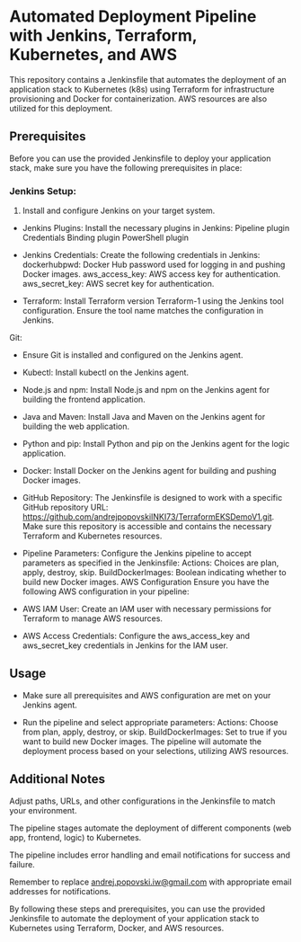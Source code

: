 # Automated Deployment Pipeline with Jenkins, Terraform, Kubernetes, and AWS
This repository contains a Jenkinsfile that automates the deployment of an application stack to Kubernetes (k8s) using Terraform for infrastructure provisioning and Docker for containerization. AWS resources are also utilized for this deployment.

## Prerequisites
Before you can use the provided Jenkinsfile to deploy your application stack, make sure you have the following prerequisites in place:

### Jenkins Setup:

1. Install and configure Jenkins on your target system.

- Jenkins Plugins:
Install the necessary plugins in Jenkins:
Pipeline plugin
Credentials Binding plugin
PowerShell plugin

- Jenkins Credentials:
Create the following credentials in Jenkins:
dockerhubpwd: Docker Hub password used for logging in and pushing Docker images.
aws_access_key: AWS access key for authentication.
aws_secret_key: AWS secret key for authentication.

- Terraform:
Install Terraform version Terraform-1 using the Jenkins tool configuration. Ensure the tool name matches the configuration in Jenkins.

Git:
- Ensure Git is installed and configured on the Jenkins agent.

- Kubectl:
Install kubectl on the Jenkins agent.

- Node.js and npm:
Install Node.js and npm on the Jenkins agent for building the frontend application.

- Java and Maven:
Install Java and Maven on the Jenkins agent for building the web application.

- Python and pip:
Install Python and pip on the Jenkins agent for the logic application.

- Docker:
Install Docker on the Jenkins agent for building and pushing Docker images.

- GitHub Repository:
The Jenkinsfile is designed to work with a specific GitHub repository URL: https://github.com/andrejpopovskiINKI73/TerraformEKSDemoV1.git. Make sure this repository is accessible and contains the necessary Terraform and Kubernetes resources.

- Pipeline Parameters:
Configure the Jenkins pipeline to accept parameters as specified in the Jenkinsfile:
Actions: Choices are plan, apply, destroy, skip.
BuildDockerImages: Boolean indicating whether to build new Docker images.
AWS Configuration
Ensure you have the following AWS configuration in your pipeline:

- AWS IAM User:
Create an IAM user with necessary permissions for Terraform to manage AWS resources.

- AWS Access Credentials:
Configure the aws_access_key and aws_secret_key credentials in Jenkins for the IAM user.

## Usage

- Make sure all prerequisites and AWS configuration are met on your Jenkins agent.

- Run the pipeline and select appropriate parameters:
Actions: Choose from plan, apply, destroy, or skip.
BuildDockerImages: Set to true if you want to build new Docker images.
The pipeline will automate the deployment process based on your selections, utilizing AWS resources.

## Additional Notes

Adjust paths, URLs, and other configurations in the Jenkinsfile to match your environment.

The pipeline stages automate the deployment of different components (web app, frontend, logic) to Kubernetes.

The pipeline includes error handling and email notifications for success and failure.

Remember to replace andrej.popovski.iw@gmail.com with appropriate email addresses for notifications.

By following these steps and prerequisites, you can use the provided Jenkinsfile to automate the deployment of your application stack to Kubernetes using Terraform, Docker, and AWS resources.